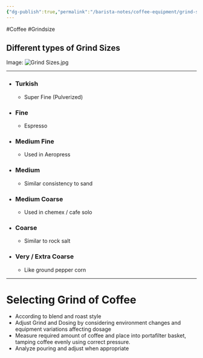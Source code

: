 ```yaml
---
{"dg-publish":true,"permalink":"/barista-notes/coffee-equipment/grind-sizes/"}
---
```



#Coffee #Grindsize
## Different types of Grind Sizes 

Image: 
![Grind Sizes.jpg](/img/user/Barista%20tools%20and%20equipment/Images%20&%20Canvas/Grind%20Sizes.jpg)

---

- ### Turkish 
	- Super Fine (Pulverized)
	
- ### Fine
	- Espresso
	
- ### Medium Fine
	- Used in Aeropress 
	
- ### Medium
	- Similar consistency to sand
	
- ### Medium Coarse
	- Used in chemex / cafe solo
	
- ### Coarse
	- Similar to rock salt
	
- ### Very / Extra Coarse
	- Like ground pepper corn

---
# Selecting Grind of Coffee
- According to blend and roast style 
- Adjust Grind and Dosing by considering environment changes and equipment variations affecting dosage
- Measure required amount of coffee and place into portafilter basket, tamping coffee evenly using correct pressure.
- Analyze pouring and adjust when appropriate 


